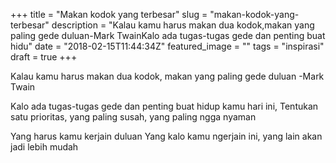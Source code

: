 +++
title = "Makan kodok yang terbesar"
slug = "makan-kodok-yang-terbesar"
description = "Kalau kamu harus makan dua kodok,makan yang paling gede duluan-Mark TwainKalo ada tugas-tugas gede dan penting buat hidu"
date = "2018-02-15T11:44:34Z"
featured_image = ""
tags = "inspirasi"
draft = true
+++ 
 
Kalau kamu harus makan dua kodok,
makan yang paling gede duluan
-Mark Twain

Kalo ada tugas-tugas gede dan penting buat hidup kamu hari ini,
Tentukan satu prioritas, yang paling susah, yang paling ngga nyaman

Yang harus kamu kerjain duluan
Yang kalo kamu ngerjain ini, yang lain akan jadi lebih mudah